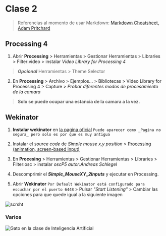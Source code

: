 # Clase 2

> Referencias al momento de usar Markdown: [Markdown Cheatsheet, Adam Pritchard](https://github.com/adam-p/markdown-here/wiki/Markdown-Cheatsheet#links)

## Processing 4

1. Abrir **Processing** > Herramientas > Gestionar Herramientas > Libraries > Filter:video > instalar *Video Library for Processing 4*

> **_Opcional_**  Herramientas > Theme Selector


2. En **Processing** > Archivo > Ejemplos... > Bibliotecas > Video Library for Processing 4 > Capture > _Probar diferentes modos de procesamiento de la camara_


> **Solo se puede ocupar una estancia de la camara a la vez.**

## Wekinator

1. **Instalar wekinator** en [la pagina oficial](http://www.wekinator.org/downloads/) `Puede aparecer como _Pagina no segura_ pero solo es por que es muy antigua`

2. Instalar el *source code* de _Simple mouse x,y position_ > [Processing (animation, screen-based input)](http://www.wekinator.org/examples/#Processing_animation_screen-based_input)

4. En **Procesing** > Herramientas > Gestionar Herramientas > Libraries > Filter:osc > instalar *oscP5 _autor:Andreas Schlegel_*

5.  Descomprimir el _**Simple_MouseXY_2Inputs**_ y ejecutar en Processing.

6. Abrir **Wekinator** `Por Default Wekinator está configurado para escuchar por el puerto 6448` > Pulsar _"Start Listening"_ > Cambiar las opciones para que quede igual a la siguiente imagen

![scrsht](file:///D:/g34/Mis%20im%C3%A1genes/Screenshots/Captura%20de%20pantalla%20(1).png)


### Varios

![Gato en la clase de Inteligencia Artificial](https://leschatonsswingueurs.eu/wp-content/uploads/2021/06/chat-devant-ordinateur-e1622947413184.png)
